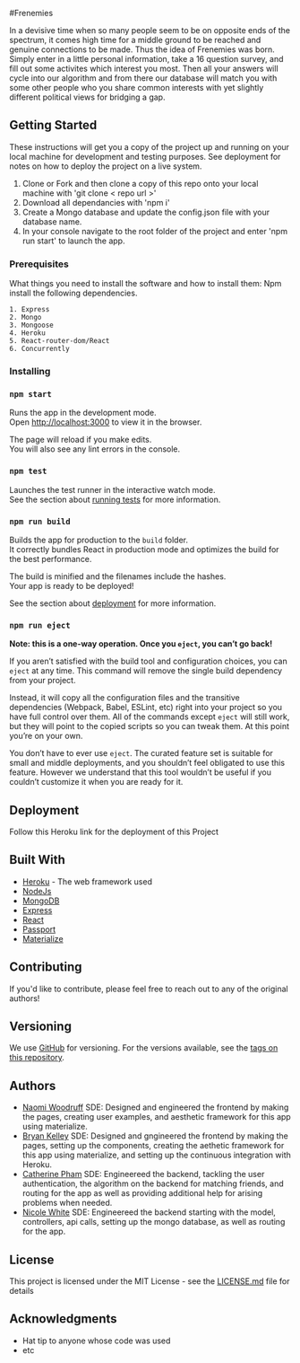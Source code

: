 #Frenemies

In a devisive time when so many people seem to be on opposite ends of the spectrum, it comes high time for a middle ground to be reached and genuine connections to be made. Thus the idea of Frenemies was born. Simply enter in a little personal information, take a 16 question survey, and fill out some activites which interest you most. Then all your answers will cycle into our algorithm and from there our database will match you with some other people who you share common interests with yet slightly different political views for bridging a gap.

## Getting Started

These instructions will get you a copy of the project up and running on your local machine for development and testing purposes. See deployment for notes on how to deploy the project on a live system.

1. Clone or Fork and then clone a copy of this repo onto your local machine with 'git clone < repo url >'
2. Download all dependancies with 'npm i'
3. Create a Mongo database and update the config.json file with your database name.
4. In your console navigate to the root folder of the project and enter 'npm run start' to launch the app.

### Prerequisites

What things you need to install the software and how to install them: Npm install the following dependencies. 

```
1. Express
2. Mongo
3. Mongoose
4. Heroku
5. React-router-dom/React
6. Concurrently
```

### Installing

### `npm start`

Runs the app in the development mode.<br>
Open [http://localhost:3000](http://localhost:3000) to view it in the browser.

The page will reload if you make edits.<br>
You will also see any lint errors in the console.

### `npm test`

Launches the test runner in the interactive watch mode.<br>
See the section about [running tests](https://facebook.github.io/create-react-app/docs/running-tests) for more information.

### `npm run build`

Builds the app for production to the `build` folder.<br>
It correctly bundles React in production mode and optimizes the build for the best performance.

The build is minified and the filenames include the hashes.<br>
Your app is ready to be deployed!

See the section about [deployment](https://facebook.github.io/create-react-app/docs/deployment) for more information.

### `npm run eject`

**Note: this is a one-way operation. Once you `eject`, you can’t go back!**

If you aren’t satisfied with the build tool and configuration choices, you can `eject` at any time. This command will remove the single build dependency from your project.

Instead, it will copy all the configuration files and the transitive dependencies (Webpack, Babel, ESLint, etc) right into your project so you have full control over them. All of the commands except `eject` will still work, but they will point to the copied scripts so you can tweak them. At this point you’re on your own.

You don’t have to ever use `eject`. The curated feature set is suitable for small and middle deployments, and you shouldn’t feel obligated to use this feature. However we understand that this tool wouldn’t be useful if you couldn’t customize it when you are ready for it.

## Deployment

Follow this Heroku link for the deployment of this Project 

## Built With

* [Heroku](https://devcenter.heroku.com/articles/github-integration) - The web framework used
* [NodeJs](https://nodejs.org/en/)
* [MongoDB](https://github.com/mongodb/docs)
* [Express](https://expressjs.com/)
* [React](https://github.com/reactjs/reactjs.org)
* [Passport](https://github.com/jaredhanson/passport-github)
* [Materialize](https://github.com/Dogfalo/materialize)


## Contributing

If you'd like to contribute, please feel free to reach out to any of the original authors!

## Versioning

We use [GitHub](http://github.com/) for versioning. For the versions available, see the [tags on this repository](https://github.com/center-aisle/middle-ground). 

## Authors

* [Naomi Woodruff](https://github.com/naywood)
    SDE: Designed and engineered the frontend by making the pages, creating user examples, and aesthetic framework for this app using materialize.
* [Bryan Kelley](https://github.com/bryanrkelley)
    SDE: Designed and gngineered the frontend by making the pages, setting up the components, creating the aethetic framework for this app using materialize, and setting up the continuous integration with Heroku.
* [Catherine Pham](https://github.com/CrypticWoodWhite)
    SDE: Engineereed the backend, tackling the user authentication, the algorithm on the backend for matching friends, and routing for the app as well as providing additional help for arising problems when needed. 
* [Nicole White](https://github.com/NW91)
    SDE: Engineereed the backend starting with the model, controllers, api calls, setting up the mongo database, as well as routing for the app.
## License

This project is licensed under the MIT License - see the [LICENSE.md](LICENSE.md) file for details

## Acknowledgments

* Hat tip to anyone whose code was used
* etc
